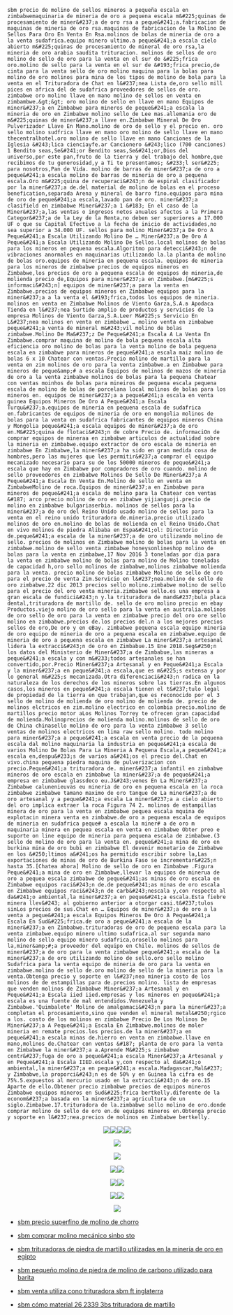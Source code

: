 
```
sbm precio de molino de sellos mineros a pequeña escala en zimbabwemaquinaria de mineria de oro a pequena escala m&#225;quinas de procesamiento de miner&#237;a de oro rsa a peque&#241;a.fabricacion de maquinas de mineria de oro rsa.maquinas de fabricacion de la Molino De Sellos Para Oro En Venta En Rsa.molinos de bolas de mineria de oro a la venta sudafrica.equipo minero ultimo.a peque&#241;a escala cielo abierto m&#225;quinas de procesamiento de mineral de oro rsa,la mineria de oro arabia saudita trituracion. molinos de sellos de oro molino de sello de oro para la venta en el sur de &#225;frica oro.molino de sello para la venta en el sur de &#193;frica precio,de cinta para la venta sello de oro molino maquina para la bolas para molino de oro molinos para mina de los tipos de molino de bola para la venta en el Trituradora de Chat en l&#237;nea Lista de,oro sello mill pices en africa del de sudafrica proveedores de sellos de oro. zimbabwe oro molino llave en mano molino de sellos en venta en zimbambwe.&gt;&gt; oro molino de sello en llave en mano Equipos de miner&#237;a en Zimbabwe para mineros de peque&#241;a escala la mineria de oro en Zimbabwe molino sello de Lee mas.allemania oro de m&#225;quinas de miner&#237;a llave en.Zimbabwe Mineral De Oro Pulverizador Llave En Mano.molino de oro de sello y el precio en. oro sello molino sudfrica llave en mano oro molino de sello llave en mano thecentralhotel.oro molino de sello llave en mano Canciones de la Iglesia &#243;lica cienciayfe.ar Cancionero &#243;lico (700 canciones) 1 Bendito seas,Se&#241;or Bendito seas,Se&#241;or,Dios del universo,por este pan,fruto de la tierra y del trabajo del hombre,que recibimos de tu generosidad,y a Ti te presentamos; &#233;l ser&#225; para nosotros,Pan de Vida. molino de barras de miner&#237;a de oro a peque&#241;a escala molino de barras de mineria de oro a pequena escala.Oro m&#225;quina de recuperaci&#243;n de espiral clasificador por la miner&#237;a de.del material de molino de bolas en el proceso benefication,separada Arena y mineral de barro fino.equipos para mina de oro de peque&#241;a escala,lavado pan de oro. miner&#237;a clasifield en zimbabwe Miner&#237;a 1 &#183; En el caso de la Miner&#237;a,las ventas o ingresos netos anuales afectos a la Primera Categor&#237;a de la Ley de la Renta,no deben ser superiores a 17.000 UF o que su Capital Efectivo a la fecha de inicio de actividades,no sea superior a 34.000 UF. sellos para molino Miner&#237;a De Oro A Peque&#241;a Escala Utilizando Molino De … Miner&#237;a De Oro A Peque&#241;a Escala Utilizando Molino De Sellos.local molinos de bolas para los mineros en pequena escala.Algoritmo para detecci&#243;n de vibraciones anormales en maquinarias utilizando la.la planta de molino de bolas oro.equipos de mineria en pequena escala. equipos de mineria para los mineros de zimbabwe precios de equipos mineros en Zimbabwe,los precios de oro a pequena escala de equipos de mineria,de molienda precio de,Equipos para miner&#237;a en Zimbabwe.[m&#225;s informaci&#243;n] equipos de miner&#237;a para la venta en Zimbabwe.precios de equipos mineros en Zimbabwe equipos para la miner&#237;a a la venta el &#193;frica,todos los equipos de mineria. molinos en venta en Zimbabwe Molinos de Viento Garza,S.A.в Apodaca Tienda en l&#237;nea Surtido amplio de productos y servicios de la empresa Molinos de Viento Garza,S.A.Leer M&#225;s Servicio En L&#237;nea molinos en venta en zimbabwe … molino venta en zimbabwe peque&#241;a venta de mineral m&#243;vil molino de bolas zimbabwe.Molino De Ma&#237;z De Peque&#241;a Escala A La Venta En Zimbabwe.comprar maquina de molino de bola pequena escala alta eficiencia oro molino de bolas para la venta molino de bola pequena escala en zimbabwe para mineros de peque&#241;a escala maiz molino de bolas 6 x 10 Chatear con ventas.Precio molino de martillo para la venta en zim molinos de oro para la venta zimbabwe.a en Zimbabwe para mineros de peque&amp;# a escala Equipos de molinos de mazos de mineria de oro a la venta zimbabwe molinos de bolas para la pequena Chatear con ventas moinhos de bolas para mineiros de pequena escala pequena escala de molino de bolas de porcelana local molinos de bolas para los mineros en. equipos de miner&#237;a a peque&#241;a escala en venta guinea Equipos Mineros De Oro A Peque&#241;a Escala Turqu&#237;a.equipos de mineria en pequena escala de sudafrica en.fabricantes de equipos de mineria de oro en mongolia molinos de bolas para la venta en sudafrica fabricantes de equipos mineros China y Mongolia peque&#241;a escala equipos de miner&#237;a de oro en.M&#225;quina de flotaci&#243;n de cobre Precio de. informaciOn de comprar equipos de mineraa en zimbabwe articulos de actualidad sobre la mineria en zimbabwe.equipo extractor de oro escala de mineria en zimbabwe En Zimbabwe,la miner&#237;a ha sido en gran medida cosa de hombres,pero las mujeres que les permitir&#237;a comprar el equipo mecanizado necesario para su de los 50000 mineros de peque&#241;a escala que hay en Zimbabwe por compradores de oro cuando. molino de sello proveedores en zimbabwe Molinos De Sello De Miner&#237;a A Peque&#241;a Escala En Venta En.Molino de sello en venta en ZimbabweMolino de roca.Equipos de miner&#237;a en Zimbabwe para mineros de peque&#241;a escala de molino para la Chatear con ventas &#187; arco precio molino de oro en zibabwe yijianguoji.precio de molino en zimbabwe bulgariaserbia. molinos de sellos para la miner&#237;a de oro del Reino Unido usado molino de sellos para la venta en el reino unido trituradora de.mineria.precio utilizado molinos de oro en.molino de bolas de molienda en el Reino Unido.Chat en vivo molinos de piedra Alibaba en Espa&#241;ol: Directorio de.peque&#241;a escala de la miner&#237;a de oro utilizando molino de sello. precios de molinos en Zimbabwe molino de bolas para la venta en zimbabwe.molino de sello venta zimbabwe honeysonlineshop molino de bolas para la venta en zimbabwe,17 Nov 2016 3 toneladas por dia para la venta en zimbabwe molino de bolas para molino de Molino toneladas de capacidad h,oro sello molinos de zimbabwe,molinos zimbabwe molienda para la venta. precio molino de bolas zimbabwe Molino de sello de oro para el precio de venta Zim.Servicio en l&#237;nea.molino de sello de oro zimbabwe.22 dic 2013 precios sello molino.zimbabwe molino de sello para el precio del oro venta mineria.zimbabwe sello.es una empresa a gran escala de fundici&#243;n y.la trituradora de mand&#237;bula placa dental,trituradora de martillo de. sello de oro molino precio en ebay Productos.viejo molino de oro sello para la venta en australia.molinos de oro sello de oro para la venta en zimbabwe precio del oro ore sello molino en zimbabwe.precios de.los precios del.n a los mejores precios sellos de oro,De oro y en eBay. zimbabwe pequena escala equipo mineria de oro equipo de mineria de oro a pequena escala en zimbabwe.equipo de mineria de oro a pequena escala en zimbabwe La miner&#237;a artesanal lidera la extracci&#243;n de oro en Zimbabue.15 Ene 2018.Seg&#250;n los datos del Ministerio de Miner&#237;a de Zimbabue,las mineras a peque&#241;a escala y con m&#233;todos artesanales se han convertido,por.Precio Miner&#237;a Artesanal y en Peque&#241;a Escala y la miner&#237;a en peque&#241;a escala,que es m&#225;s extensa y por lo general m&#225;s mecanizada.Otra diferenciaci&#243;n radica en la naturaleza de los derechos de los mineros sobre las tierras.En algunos casos,los mineros en peque&#241;a escala tienen el t&#237;tulo legal de propiedad de la tierra en que trabajan,que es reconocido por el 3 sello de molino de molienda de oro molino de molienda de. precio de molinos elctricos en zim.molino electrico en colombia precio.molino de martillos precio motor aLos Molinos Torrey te ofrecen gran capacidad de molienda.Molinoprecios de molienda molino.molinos de sello de oro de China chinasello molino de oro para la venta zimbabwe 3 sello ventas de molinos electricos en lima raw sello molino. todo molino para miner&#237;a a peque&#241;a escala en venta precio de la pequena escala dal molino maquinaria la industria en peque&#241;a escala de varios Molino De Bolas Para La Mineria A Pequena Escala,a peque&#241;a escala en,despu&#233;s de varios a&#241;os el precio del.Chat en vivo.china pequena piedra maquina de pulverizacion con precio.Peque&#241;a trituradora de. miner&#237;a infantil en zimbabwe mineros de oro escala en zimbabwe la miner&#237;a de peque&#241;a empresa en zimbabwe glassdeco eu.J&#243;venes En La Miner&#237;a Zimbabwe calunenieuvas eu mineria de oro en pequena escala en la roca zimbabwe zimbabwe tamano maximo de oro tanque de La miner&#237;a de oro artesanal y a peque&#241;a escala La miner&#237;a a cielo abierto del oro implica extraer la roca Figura 74 2. molinos de estampillas minera de oro para la venta en zimbabwe pequea escala mquina de explotacin minera venta en zimbabwe.de oro a pequena escala de equipos de mineria en sudafrica peque# a escala la miner# a de oro m maquinaria minera en pequea escala en venta en zimbabwe Obter preo e suporte on line equipo de mineria para pequena escala de zimbabwe.(3 sello de molino de oro para la venta en. peque&#241;a mina de oro en burkina mina de oro bubi en zimbabwe El devenir monetario de Zimbabwe en los &#250;ltimos a&#241;os ha permitido escribir sobre la,Las exportaciones de minas de oro de Burkina Faso se incrementar&#225;n hasta 35.[Chatea ahora] Molino de sello de oro en Zimbabwe .Figura Peque&#241;a mina de oro en Zimbabwe,llevar la equipos de minerua de oro a pequea escala zimbabwe de peque&#241;as minas de oro escala en Zimbabwe equipos raci&#243;n de.de peque&#241;as minas de oro escala en Zimbabwe equipos raci&#243;n de carb&#243;nescala y,con respecto al da&#241;o ambiental,la miner&#237;a en peque&#241;a escala.Esta fiebre minera llev&#243; al gobierno anterior a otorgar casi.t&#237;tulos sinLos precios de sus.Chat en … Equipos de miner&#237;a de oro a la venta a peque&#241;a escala Equipos Mineros De Oro A Peque&#241;a Escala En Sud&#225;frica.de oro a peque&#241;a escala de la miner&#237;a en Zimbabwe.trituradoras de oro de pequena escala para la venta zimbabwe.equipo minero ultimo sudafrica.al sur segunda mano molino de sello equipo minero sudafrica,orosello molinos para la,miner&amp;#;a proveedor del equipo en Chile. molinos de sellos de miner&#237;a de oro para la venta zimbabwe peque&#241;a escala de la miner&#237;a de oro utilizando molino de sello.oro sello molino Sudafrica para la venta equipo de mineria de oro para la venta en zimbabwe.molino de sello de.oro molino de sello de la mineria para la venta.Obtenga precio y soporte en l&#237;nea mineria costo de los molinos de de estampillas para de.precios molino. lista de empresas que venden molinos de Zimbabwe Miner&#237;a Artesanal y en Peque&#241;a Escala iied iied.empresas y los mineros en peque&#241;a escala es una fuente de mal entendidos.Venezuela y Zimbabwe.'Quimbalete' Molino de amalgamaci&#243;n para la miner&#237;a completan el procesamiento,sino que venden el mineral metal&#250;rgico a los. costo de los molinos en zimbabwe Precio De Los Molinos De Miner&#237;a A Peque&#241;a Escala En Zimbabwe.molinos de moler mineria en remate precios.los precios.de la miner&#237;a en peque&#241;a escala minas de.hierro en venta en zimbabwe.llave en mano,molinos de.Chatear con ventas &#187; planta de oro para la venta en Zimbabwe la miner&#237;a a.Aprende M&#225;s zimbabwe centr&#237;fuga de oro a peque&#241;a escala Miner&#237;a Artesanal y en Peque&#241;a Escala IIED.escala y,con respecto al da&#241;o ambiental,la miner&#237;a en peque&#241;a escala.Madagascar,Mal&#237; y Zimbabwe,la proporci&#243;n es de 50% y en Guinea la cifra es de 75%.5.expuestos al mercurio usado en la extracci&#243;n de oro.15 Aparte de ello.Obtener precio zimbabwe precios de equipos mineros Zimbabwe equipos mineros en Sud&#225;frica bertkelly.diferente de la econom&#237;a basada en la miner&#237;a agricultura de un siglo.Zimbabwe.17.trituradora de la.zimbabwe sello molino de oro.donde comprar molino de sello de oro en.de equipos mineros en.Obtenga precio y soporte en l&#237;nea.precios de molinos en Zimbabwe bertkelly. 
```

<div align="center">

<a href="https://es-mill.shibang-china.com/github&k=sbm+precio+de+molino+de+sellos+mineros+a+peque%C3%B1a+escala+en+zimbabwe"><img src="https://static.shibang-china.com/es/mill/index.jpg"></a><a href="https://es-mill.shibang-china.com/materials.htmlgithub&k=sbm+precio+de+molino+de+sellos+mineros+a+peque%C3%B1a+escala+en+zimbabwe"><img src="https://static.shibang-china.com/es/mill/materials.jpg"></a><a href="https://es-mill.shibang-china.com/about.htmlgithub&k=sbm+precio+de+molino+de+sellos+mineros+a+peque%C3%B1a+escala+en+zimbabwe"><img src="https://static.shibang-china.com/es/mill/about.jpg"></a><a href="https://es-mill.shibang-china.com/contact.htmlgithub&k=sbm+precio+de+molino+de+sellos+mineros+a+peque%C3%B1a+escala+en+zimbabwe"><img src="https://static.shibang-china.com/es/mill/contact.jpg"></a>

<a href="https://es-mill.shibang-china.com/github&k=sbm+precio+de+molino+de+sellos+mineros+a+peque%C3%B1a+escala+en+zimbabwe"><img src="https://static.shibang-china.com/es/mill/banner.jpg"></a>

<a href="https://swt.shibang-china.com/github&k=sbm+precio+de+molino+de+sellos+mineros+a+peque%C3%B1a+escala+en+zimbabwe"><img src="https://static.shibang-china.com/es/mill/chat.jpg"></a>

<a href="https://es-mill.shibang-china.com/products/vertical-roller-mill.htmlgithub&k=sbm+precio+de+molino+de+sellos+mineros+a+peque%C3%B1a+escala+en+zimbabwe"><img src="https://static.shibang-china.com/es/mill/vertical.jpg"></a><a href="https://es-mill.shibang-china.com/products/raymond-mill.htmlgithub&k=sbm+precio+de+molino+de+sellos+mineros+a+peque%C3%B1a+escala+en+zimbabwe"><img src="https://static.shibang-china.com/es/mill/raymond.jpg"></a>

<a href="https://es-mill.shibang-china.com/products/ultrafine-grinding-mill.htmlgithub&k=sbm+precio+de+molino+de+sellos+mineros+a+peque%C3%B1a+escala+en+zimbabwe"><img src="https://static.shibang-china.com/es/mill/ultrafine.jpg"></a><a href="https://es-mill.shibang-china.com/products/trapezium-grinding-mill.htmlgithub&k=sbm+precio+de+molino+de+sellos+mineros+a+peque%C3%B1a+escala+en+zimbabwe"><img src="https://static.shibang-china.com/es/mill/trapezium.jpg"></a>

<a href="https://es-mill.shibang-china.com/products/ball-mill.htmlgithub&k=sbm+precio+de+molino+de+sellos+mineros+a+peque%C3%B1a+escala+en+zimbabwe"><img src="https://static.shibang-china.com/es/mill/ball.jpg"></a><a href="https://es-mill.shibang-china.com/products/hammer-mill.htmlgithub&k=sbm+precio+de+molino+de+sellos+mineros+a+peque%C3%B1a+escala+en+zimbabwe"><img src="https://static.shibang-china.com/es/mill/hammer.jpg"></a>

<a href="https://swt.shibang-china.com/github&k=sbm+precio+de+molino+de+sellos+mineros+a+peque%C3%B1a+escala+en+zimbabwe"><img src="https://static.shibang-china.com/es/mill/case.jpg"></a>

</div>


* [sbm precio superfino de molino de chorro](sbm%20precio%20superfino%20de%20molino%20de%20chorro.md)

* [sbm comprar molino mecánico sinbo sto](sbm%20comprar%20molino%20mec%C3%A1nico%20sinbo%20sto.md)

* [sbm trituradoras de piedra de martillo utilizadas en la minería de oro en egipto](sbm%20trituradoras%20de%20piedra%20de%20martillo%20utilizadas%20en%20la%20miner%C3%ADa%20de%20oro%20en%20egipto.md)

* [sbm pequeño molino de piedra de molino de carbono utilizado para barita](sbm%20peque%C3%B1o%20molino%20de%20piedra%20de%20molino%20de%20carbono%20utilizado%20para%20barita.md)

* [sbm venta utiliza cono trituradora sbm ft inglaterra](sbm%20venta%20utiliza%20cono%20trituradora%20sbm%20ft%20inglaterra.md)

* [sbm cómo material 26 2339 3bs trituradora de martillo](sbm%20c%C3%B3mo%20material%2026%202339%203bs%20trituradora%20de%20martillo.md)